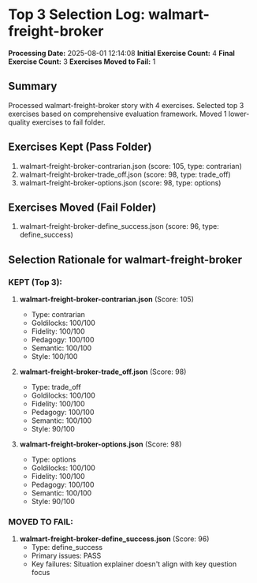 # Top 3 Selection Log: walmart-freight-broker

**Processing Date:** 2025-08-01 12:14:08
**Initial Exercise Count:** 4
**Final Exercise Count:** 3
**Exercises Moved to Fail:** 1

## Summary

Processed walmart-freight-broker story with 4 exercises.
Selected top 3 exercises based on comprehensive evaluation framework.
Moved 1 lower-quality exercises to fail folder.

## Exercises Kept (Pass Folder)

1. walmart-freight-broker-contrarian.json (score: 105, type: contrarian)
2. walmart-freight-broker-trade_off.json (score: 98, type: trade_off)
3. walmart-freight-broker-options.json (score: 98, type: options)

## Exercises Moved (Fail Folder)

1. walmart-freight-broker-define_success.json (score: 96, type: define_success)

## Selection Rationale for walmart-freight-broker

### KEPT (Top 3):
1. **walmart-freight-broker-contrarian.json** (Score: 105)
   - Type: contrarian
   - Goldilocks: 100/100
   - Fidelity: 100/100
   - Pedagogy: 100/100
   - Semantic: 100/100
   - Style: 100/100

2. **walmart-freight-broker-trade_off.json** (Score: 98)
   - Type: trade_off
   - Goldilocks: 100/100
   - Fidelity: 100/100
   - Pedagogy: 100/100
   - Semantic: 100/100
   - Style: 90/100

3. **walmart-freight-broker-options.json** (Score: 98)
   - Type: options
   - Goldilocks: 100/100
   - Fidelity: 100/100
   - Pedagogy: 100/100
   - Semantic: 100/100
   - Style: 90/100

### MOVED TO FAIL:
1. **walmart-freight-broker-define_success.json** (Score: 96)
   - Type: define_success
   - Primary issues: PASS
   - Key failures: Situation explainer doesn't align with key question focus

